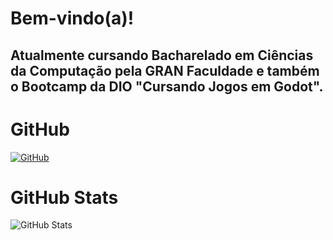 # Bem-vindo(a)!

## Atualmente cursando Bacharelado em Ciências da Computação pela GRAN Faculdade e também o Bootcamp da DIO "Cursando Jogos em Godot".

# GitHub
[![GitHub](https://img.shields.io/badge/GitHub-100000?style=for-the-badge&logo=github&logoColor=white)](https://github.com/leonardoftr)

# GitHub Stats
![GitHub Stats](https://github-readme-stats.vercel.app/api?username=leonardoftr&theme=transparent&bg_color=000&border_color=30A3DC&show_icons=true&icon_color=30A3DC&title_color=E94D5F&text_color=FFF)
